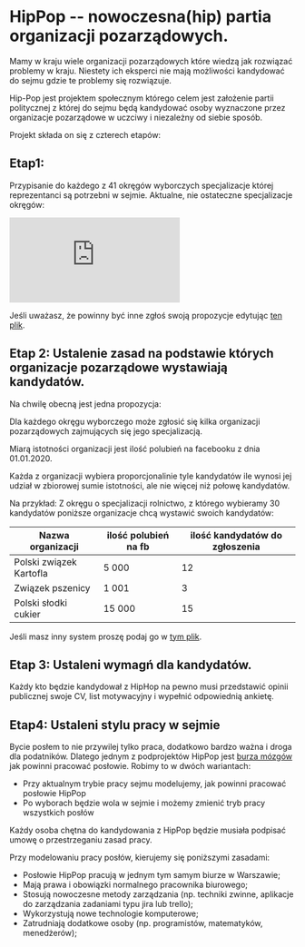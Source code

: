 # HipPop -- nowoczesna(hip) partia organizacji pozarządowych.

Mamy w kraju wiele organizacji pozarządowych które wiedzą jak rozwiązać  problemy w kraju. Niestety ich eksperci nie mają możliwości kandydować do sejmu gdzie te problemy się rozwiązuje. 

Hip-Pop jest projektem społecznym którego celem jest założenie partii politycznej z której do sejmu będą kandydować osoby wyznaczone przez organizacje pozarządowe w uczciwy i niezależny od siebie sposób. 


Projekt składa on się z czterech etapów:

## Etap1:
Przypisanie do każdego z 41 okręgów wyborczych specjalizacje której reprezentanci są potrzebni w sejmie.
Aktualne, nie ostateczne specjalizacje okręgów:

![okregi-html.md](https://github.com/PartiaLudziNiezaleznych21/PLN21/blob/master/pliki/okregi-html.md)

Jeśli uważasz, że powinny być inne zgłoś swoją propozycje edytując [ten plik](https://github.com/PartiaLudziNiezaleznych21/OkregiWyborcze/blob/master/Specjalizacje%20Okr%C4%99g%C3%B3w%20Wyborczych.md).



## Etap 2: Ustalenie zasad na podstawie których organizacje pozarządowe wystawiają kandydatów.

Na chwilę obecną jest jedna propozycja:

Dla każdego okręgu wyborczego może zgłosić się kilka organizacji pozarządowych zajmujących się jego specjalizacją.

Miarą istotności organizacji jest ilość polubień na facebooku z dnia 01.01.2020.

Każda z organizacji wybiera proporcjonalinie tyle kandydatów ile wynosi jej udział w zbiorowej sumie istotności, ale nie więcej niż połowę kandydatów.

Na przykład:
Z okręgu o specjalizacji  rolnictwo, z którego wybieramy 30 kandydatów  poniższe organizacje chcą wystawić swoich kandydatów:

Nazwa organizacji | ilość polubień na fb | ilość kandydatów do zgłoszenia 
-------------|-------------|-------------
 Polski związek Kartofla | 5  000 | 12
 Związek pszenicy         | 1  001  |3
 Polski słodki cukier       | 15 000| 15

Jeśli masz inny system proszę podaj go w [tym plik](https://github.com/PartiaLudziNiezaleznych21/OkregiWyborcze/blob/master/ZasadyRekrutacji.md).


## Etap 3: Ustaleni wymagń dla kandydatów.
Każdy kto będzie kandydował z HipHop na pewno musi przedstawić opinii publicznej swoje CV, list motywacyjny i wypełnić odpowiednią ankietę. 

## Etap4: Ustaleni stylu pracy w sejmie

Bycie posłem to nie przywilej tylko praca, dodatkowo bardzo ważna i droga dla podatników. Dlatego jednym z podprojektów HipPop jest [burza mózgów](https://github.com/PartiaLudziNiezaleznych21/PracaPoslow) jak powinni pracować posłowie. Robimy to w dwóch wariantach:
* Przy aktualnym trybie pracy sejmu modelujemy, jak powinni pracować posłowie HipPop
* Po wyborach będzie wola w sejmie i możemy zmienić tryb pracy wszystkich posłów

Każdy osoba chętna do kandydowania z HipPop będzie musiała podpisać umowę o przestrzeganiu zasad pracy. 

Przy modelowaniu pracy posłów, kierujemy się poniższymi zasadami:
* Posłowie HipPop pracują w jednym tym samym biurze w Warszawie;
* Mają prawa i obowiązki normalnego pracownika biurowego;
* Stosują nowoczesne metody zarządzania (np. techniki zwinne, aplikacje do zarządzania zadaniami typu jira lub trello);
* Wykorzystują nowe technologie komputerowe;
* Zatrudniają dodatkowe osoby (np. programistów, matematyków, menedżerów);


